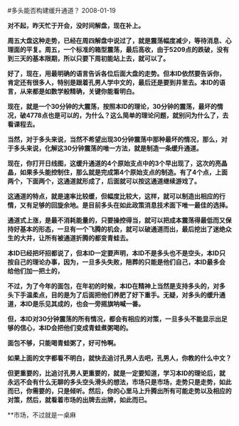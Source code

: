 #多头能否构建缓升通道？
2008-01-19

**对不起，昨天忙于开会，没时间解盘，现在补上。**

**周五大盘这种走势，已经在周四解盘中说过了，就是震荡幅度减少，等待消息、心理面的平复。周五，一个标准的箱型震荡，最后高收，由于5209点的跌破，没有到三天的基本限期，所以只要下周初能站上去，就可以了。**

**好了，现在，用最明确的语言告诉各位后面大盘的走势。但本ID依然要告诉你，肯定还有很多人，特别是跟着孔男人学中文的，最后还是要到井里去。本ID的语言，从来都是如数学般精确，关键你能看明白。**

**现在，就是一个30分钟的大震荡，按照本ID的理论，30分钟的震荡，最坏的情况，破4778点也是可以的，为什么？这么简单的理论问题，就别问为什么了，去看课程去。**

**当然，对于多头来说，当然不希望出现30分钟震荡中那种最坏的情况，那么，对于多头来说，化解这30分钟震荡的唯一方法，就是制造一条缓升通道。**

**现在，你打开日线图，这缓升通道的4个原始支点中的3个早出现了，这次的亮晶晶，如果多头能控制住，那么就是完成第4个原始支点的制造。有了4个点，上面两个，下面两个，这通道就形成了，后面就可以按这通道继续游戏了。**

**这通道的特点，就是速率比较缓，但幅度比较大，这样，就可以制造出相应的行情，又有足够的回旋余地。是目前多头在如此政策消息技术面下唯一最佳的选择。**

**通道式上涨，是最不消耗能量的，只要操控得当，就可以把成本震荡得最低而又保持好基本的形态，一旦有一个飞腾的机会，就可以破通道而出，最后挖出了迷绝众生的大井，让所有被通道折腾的都变青蛙去。**

**本ID已经把坏招都说了，但本ID一定要声明，本ID不是多头也不是空头，本ID只按自己的理论办事，因为，一旦多头失败，陪葬的只能是他们自己，本ID最多会给他们加一把土的，**

**不过，为了今年的面包，在年初的时候，本ID在精神上当然是支持多头的，对多头下手温柔点，目的是为了后面把他们养肥了好下重手。无疑，对多头的缓升通道，本ID是乐见其成的，也会一旁摇旗呐喊一番。**

**但，本ID对30分钟震荡的所有情况，都会有相应的对策，一旦多头不能显示出足够的信心，本ID会把他们变成青蛙煮粥喝的。**

**面包不够，只能喝青蛙粥了，好可怜啊。**

**如果上面的文字都看不明白，就快去追讨孔男人去吧，孔男人，你教的什么中文？**
 
**但更重要的，比追讨孔男人更重要的，就是一定要知道，学习本ID的理论后，就永远不会有什么无聊的多头空头滑头的想法，市场只是市场，走势只是走势，如此而已，你需要的，只是倾听。然后，你的心里马上升腾出所有可能走势以及相应的对策，然后，就看着市场的出牌去出牌，如此而已。**
 
**市场，不过就是一桌麻
